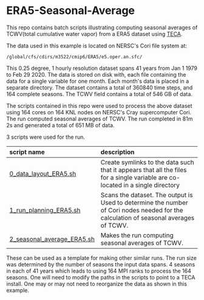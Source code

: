 ERA5-Seasonal-Average
==========================
This repo contains batch scripts illustrating computing seasonal averages
of TCWV(total cumulative water vapor) from a ERA5 dataset using
[TECA](https://github.com/LBL-EESA/TECA).

The data used in this example is located on NERSC's Cori file system at:
```
/global/cfs/cdirs/m3522/cmip6/ERA5/e5.oper.an.sfc/
```
This 0.25 degree, 1 hourly resolution dataset spans 41 years from Jan 1 1979 to
Feb 29 2020.  The data is stored on disk with, each file containing the data
for a single variable for one month. Each month's data is placed in a separate
directory.  The dataset contains a total of 360840 time steps, and 164 complete
seasons.  The TCWV field contains a total of 546 GB of data.

The scripts contained in this repo were used to process the above dataset using
164 cores on 164 KNL nodes on NERSC's Cray supercomputer Cori. The run
computed seasonal averages of TCWV. The run completed in 81m 2s and
generated a total of 651 MB of data.

3 scripts were used for the run.

| script name | description |
| :---- | :---- |
| [0_data_layout_ERA5.sh](0_data_layout_ERA5.sh) | Create symlinks to the data such that it appears that all the files for a single variable are co-located in a single directory |
| [1_run_planning_ERA5.sh](1_run_planning_ERA5.sh) | Scans the dataset. The output is Used to determine the number of Cori nodes needed for the calculation of seasonal averages of TCWV. |
| [2_seasonal_average_ERA5.sh](2_seasonal_average_ERA5.sh) | Makes the run computing seasonal averages of TCWV. |

These can be used as a template for making other similar runs. The run size was
determined by the number of seasons the input data spans. 4 seasons in each of
41 years which leads to using 164 MPI ranks to process the 164 seasons. One will
need to modify the paths in the scripts to point to a TECA install. One may or may
not need to reorganize the data as shown in this example.
